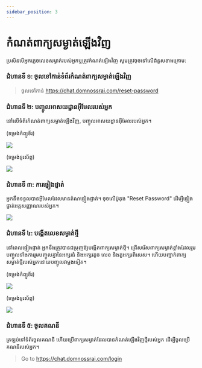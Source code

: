 ```yaml
---
sidebar_position: 3
---
```


# កំណត់ពាក្យសម្ងាត់ឡើងវិញ

ប្រសិនបើអ្នកភ្លេចលេខសម្ងាត់របស់អ្នកឬត្រូវកំណត់ឡើងវិញ សូមត្រូវចុចទៅលើជំនួសខាងក្រោម:

### ជំហានទី ១: ចូលទៅកាន់ទំព័រកំណត់ពាក្យសម្ងាត់ឡើងវិញ

> ចូលទៅកាន់ https://chat.domnossrai.com/reset-password


### ជំហានទី ២: បញ្ចូលអាសយដ្ឋានអ៊ីមែលរបស់អ្នក

នៅលើទំព័រកំណត់ពាក្យសម្ងាត់ឡើងវិញ, បញ្ចូលអាសយដ្ឋានអ៊ីមែលរបស់អ្នក។

(ទម្រង់កំ​ព្យូ​ទ័​រ)


![](../../static/img/desktop-en/reset-password-page-en.png)

(ទម្រង់ទូរស័ព្ទ)

![](../../static/img/mobile-en/mobile-reset-password-page-en.png)


### ជំហានទី ៣: ការផ្ទៀងផ្ទាត់

អ្នកនឹងទទួលបានអ៊ីមែលដែលមានតំណផ្ទៀងផ្ទាត់។ ចុចលើប៊ូតុង "Reset Password" ដើម្បីផ្ទៀងផ្ទាត់អត្តសញ្ញាណរបស់អ្នក។

![](../../static/img/desktop-en/reset-password-mail.png)


### ជំហានទី ៤: បង្កើតលេខសម្ងាត់ថ្មី

នៅពេលផ្ទៀងផ្ទាត់ អ្នកនឹងត្រូវបានជម្រុញឱ្យបង្កើតពាក្យសម្ងាត់ថ្មី។ ជ្រើសរើស​ពាក្យ​សម្ងាត់​ខ្លាំង​ដែល​រួម​បញ្ចូល​ទាំង​ការ​រួម​បញ្ចូល​គ្នា​នៃ​អក្សរធំ និង​អក្សរតូច លេខ និង​តួអក្សរ​ពិសេស។ ហើយបញ្ជាក់ពាក្យសម្ងាត់ថ្មីរបស់អ្នកដោយបញ្ចូលវាម្តងទៀត។

(ទម្រង់កំ​ព្យូ​ទ័​រ)

![](../../static/img/desktop-en/set-new-password-en.png)

(ទម្រង់ទូរស័ព្ទ)

![](../../static/img/mobile-en/mobile-set-new-password-en.png)

### ជំហានទី ៥: ចូលគណនី

ត្រឡប់ទៅទំព័រចូលគណនី ហើយប្រើពាក្យសម្ងាត់ដែលបានកំណត់ឡើងវិញថ្មីរបស់អ្នក ដើម្បីចូលប្រើគណនីរបស់អ្នក។

> Go to https://chat.domnossrai.com/login
